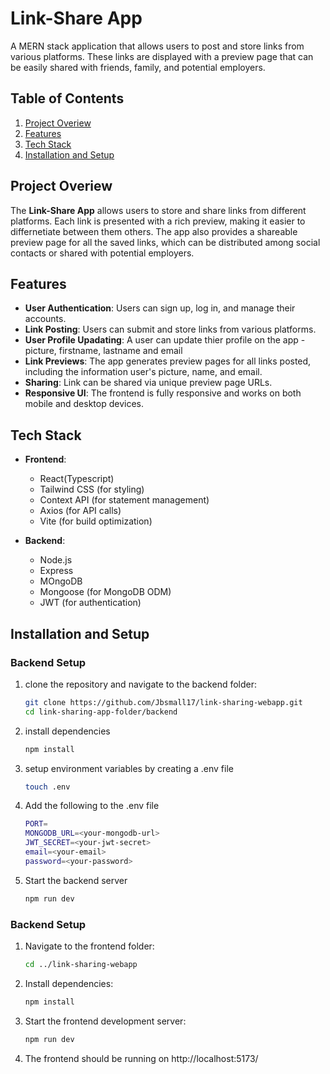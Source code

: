 # Link-Share App
A MERN stack application that allows users to post and store links from various platforms. These links are displayed with a preview page that can be easily shared with friends, family, and potential employers.

## Table of Contents

1. [Project Overiew](#project-overiew)
2. [Features](#features)
3. [Tech Stack](#tech-stack)
4. [Installation and Setup](#installation-ans-setup)

## Project Overiew
The **Link-Share App** allows users to store and share links from different platforms. Each link is presented with a rich preview, making it easier to differnetiate between them others. The app also provides a shareable preview page for all the saved links, which can be distributed among social contacts or shared with potential employers.

## Features

- **User Authentication**: Users can sign up, log in, and manage their accounts.
- **Link Posting**: Users can submit and store links from various platforms.
- **User Profile Upadating**: A user can update thier profile on the app - picture, firstname, lastname and email 
- **Link Previews**: The app generates preview pages for all links posted, including the information user's picture, name, and email.
- **Sharing**: Link can be shared via unique preview page URLs.
- **Responsive UI**: The frontend is fully responsive and works on both mobile and desktop devices.


## Tech Stack

- **Frontend**:
    - React(Typescript)
    - Tailwind CSS (for styling)
    - Context API (for statement management)
    - Axios (for API calls)
    - Vite (for build optimization)

- **Backend**:
    - Node.js
    - Express
    - MOngoDB
    - Mongoose (for MongoDB ODM)
    - JWT (for authentication)

## Installation and Setup

### Backend Setup
1. clone the repository and navigate to the backend folder:
    ```bash
    git clone https://github.com/Jbsmall17/link-sharing-webapp.git
    cd link-sharing-app-folder/backend
2.  install dependencies
    ```bash
    npm install
3.  setup environment variables by creating a .env file
    ```bash
    touch .env
4. Add the following to the .env file
    ```bash
    PORT=
    MONGODB_URL=<your-mongodb-url>
    JWT_SECRET=<your-jwt-secret>
    email=<your-email>
    password=<your-password>
5. Start the backend server
    ```bash
    npm run dev

### Backend Setup
1. Navigate to the frontend folder:
    ```bash
    cd ../link-sharing-webapp
2. Install dependencies:
    ```bash
    npm install
3. Start the frontend development server:
    ```bash
    npm run dev
4. The frontend should be running on http://localhost:5173/